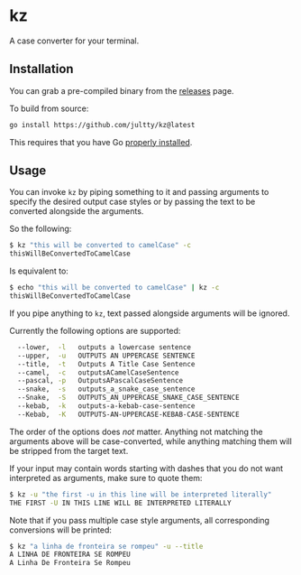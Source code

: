 # kz

A case converter for your terminal.

## Installation

You can grab a pre-compiled binary from the [releases](https://github.com/jultty/kz/releases) page.

To build from source:

```sh
go install https://github.com/jultty/kz@latest
```

This requires that you have Go [properly installed](https://go.dev/doc/install).

## Usage

You can invoke `kz` by piping something to it and passing arguments to specify the desired output case styles or by passing the text to be converted alongside the arguments.

So the following:

```sh
$ kz "this will be converted to camelCase" -c
thisWillBeConvertedToCamelCase
```

Is equivalent to:

```sh
$ echo "this will be converted to camelCase" | kz -c
thisWillBeConvertedToCamelCase
```

If you pipe anything to `kz`, text passed alongside arguments will be ignored.

Currently the following options are supported:

```sh
  --lower,  -l   outputs a lowercase sentence
  --upper,  -u   OUTPUTS AN UPPERCASE SENTENCE
  --title,  -t   Outputs A Title Case Sentence
  --camel,  -c   outputsACamelCaseSentence
  --pascal, -p   OutputsAPascalCaseSentence
  --snake,  -s   outputs_a_snake_case_sentence
  --Snake,  -S   OUTPUTS_AN_UPPERCASE_SNAKE_CASE_SENTENCE
  --kebab,  -k   outputs-a-kebab-case-sentence
  --Kebab,  -K   OUTPUTS-AN-UPPERCASE-KEBAB-CASE-SENTENCE
```

The order of the options does _not_ matter. Anything not matching the arguments above will be case-converted, while anything matching them will be stripped from the target text.

If your input may contain words starting with dashes that you do not want interpreted as arguments, make sure to quote them:

```sh
$ kz -u "the first -u in this line will be interpreted literally"
THE FIRST -U IN THIS LINE WILL BE INTERPRETED LITERALLY
```

Note that if you pass multiple case style arguments, all corresponding conversions will be printed:

```sh
$ kz "a linha de fronteira se rompeu" -u --title
A LINHA DE FRONTEIRA SE ROMPEU
A Linha De Fronteira Se Rompeu
```

  
